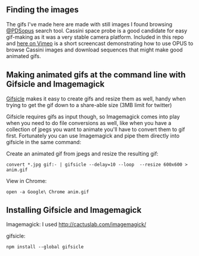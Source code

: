 ## Finding the images

The gifs I've made here are made with still images I found browsing [@PDSopus](https://tools.pds-rings.seti.org/opus) search tool. Cassini space probe is a good candidate for easy gif-making as it was a very stable camera platform. Included in this repo and [here on Vimeo](https://vimeo.com/245433958) is a short screencast demonstrating how to use OPUS to browse Cassini images and download sequences that might make good animated gifs.

## Making animated gifs at the command line with Gifsicle and Imagemagick

[Gifsicle](https://www.lcdf.org/gifsicle/) makes it easy to create gifs and resize them as well, handy when trying to get the gif down to a share-able size (3MB limit for twitter)

Gifsicle requires gifs as input though, so Imagemagick comes into play when you need to do file conversions as well, like when you have a collection of jpegs you want to animate you'll have to convert them to gif first. Fortunately you can use Imagemagick and pipe them directly into gifsicle in the same command:

Create an animated gif from jpegs and resize the resulting gif:

	convert *.jpg gif:- | gifsicle --delay=10 --loop  --resize 600x600 > anim.gif

View in Chrome:

	open -a Google\ Chrome anim.gif


## Installing Gifsicle and Imagemagick

Imagemagick:
I used http://cactuslab.com/imagemagick/

gifsicle:

	npm install --global gifsicle
